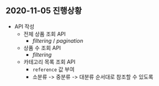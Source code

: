 ## 2020-11-05 진행상황

- API 작성
    - 전체 상품 조회 API
        - *filtering* / *pagination*
    - 상품 수 조회 API
        - *filtering*
    - 카테고리 목록 조회 API
        - `reference` 값 부여
        - 소분류 -> 중분류 -> 대분류 순서대로 참조할 수 있도록